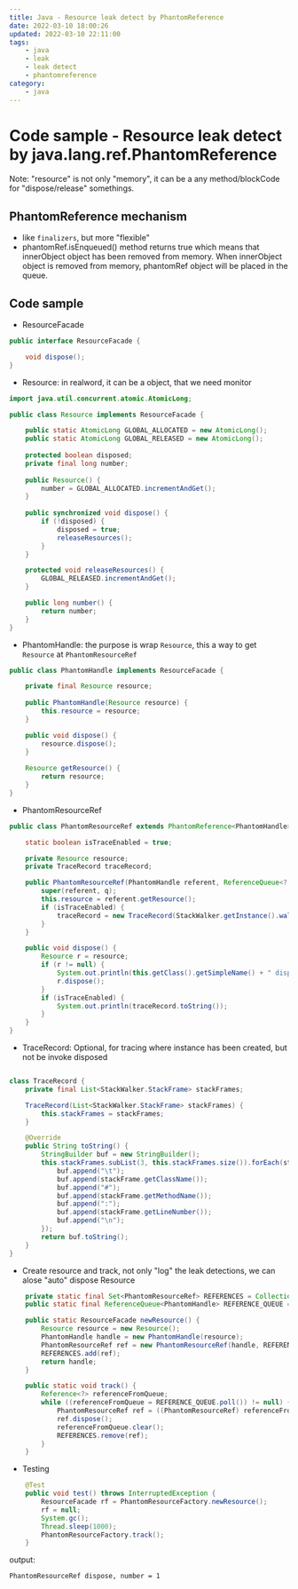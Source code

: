 ```yaml
---
title: Java - Resource leak detect by PhantomReference
date: 2022-03-10 18:00:26
updated: 2022-03-10 22:11:00
tags:
    - java
    - leak
    - leak detect
    - phantomreference
category: 
    - java
---
```


# Code sample - Resource leak detect by java.lang.ref.PhantomReference

Note: "resource" is not only "memory", it can be a any method/blockCode for "dispose/release" somethings.

## PhantomReference mechanism
- like `finalizers`, but more "flexible"
- phantomRef.isEnqueued() method returns true which means that innerObject object has been removed from memory. When innerObject object is removed from memory, phantomRef object will be placed in the queue.

## Code sample

- ResourceFacade

```java
public interface ResourceFacade {

    void dispose();
}
```
- Resource: in realword, it can be a object, that we need monitor

```java
import java.util.concurrent.atomic.AtomicLong;

public class Resource implements ResourceFacade {

    public static AtomicLong GLOBAL_ALLOCATED = new AtomicLong(); 
    public static AtomicLong GLOBAL_RELEASED = new AtomicLong(); 
    
    protected boolean disposed;
    private final long number;
    
    public Resource() {
        number = GLOBAL_ALLOCATED.incrementAndGet();
    }
    
    public synchronized void dispose() {
        if (!disposed) {
            disposed = true;
            releaseResources();
        }
    }

    protected void releaseResources() {
        GLOBAL_RELEASED.incrementAndGet();
    }

    public long number() {
        return number;
    }
}

```

- PhantomHandle: the purpose is wrap `Resource`, this a way to get `Resource` at `PhantomResourceRef` 

```java
public class PhantomHandle implements ResourceFacade {

    private final Resource resource;
    
    public PhantomHandle(Resource resource) {
        this.resource = resource;
    }

    public void dispose() {
        resource.dispose();
    }    
    
    Resource getResource() {
        return resource;
    }
}
```

- PhantomResourceRef

```java
public class PhantomResourceRef extends PhantomReference<PhantomHandle> {

    static boolean isTraceEnabled = true;

    private Resource resource;
    private TraceRecord traceRecord;

    public PhantomResourceRef(PhantomHandle referent, ReferenceQueue<? super PhantomHandle> q) {
        super(referent, q);
        this.resource = referent.getResource();
        if (isTraceEnabled) {
            traceRecord = new TraceRecord(StackWalker.getInstance().walk(s -> s.collect(Collectors.toList())));
        }
    }

    public void dispose() {
        Resource r = resource;
        if (r != null) {
            System.out.println(this.getClass().getSimpleName() + " dispose, number = " + r.number());
            r.dispose();
        }
        if (isTraceEnabled) {
            System.out.println(traceRecord.toString());
        }
    }
}
```

- TraceRecord: Optional, for tracing where instance has been created, but not be invoke disposed

```java

class TraceRecord {
    private final List<StackWalker.StackFrame> stackFrames;

    TraceRecord(List<StackWalker.StackFrame> stackFrames) {
        this.stackFrames = stackFrames;
    }

    @Override
    public String toString() {
        StringBuilder buf = new StringBuilder();
        this.stackFrames.subList(3, this.stackFrames.size()).forEach(stackFrame -> {
            buf.append("\t");
            buf.append(stackFrame.getClassName());
            buf.append("#");
            buf.append(stackFrame.getMethodName());
            buf.append(":");
            buf.append(stackFrame.getLineNumber());
            buf.append("\n");
        });
        return buf.toString();
    }
}
```

- Create resource and track, not only "log" the leak detections, we can alose "auto" dispose Resource 
```java
    private static final Set<PhantomResourceRef> REFERENCES = Collections.synchronizedSet(new HashSet<PhantomResourceRef>());
    public static final ReferenceQueue<PhantomHandle> REFERENCE_QUEUE = new ReferenceQueue<>();

    public static ResourceFacade newResource() {
        Resource resource = new Resource();
        PhantomHandle handle = new PhantomHandle(resource);
        PhantomResourceRef ref = new PhantomResourceRef(handle, REFERENCE_QUEUE);
        REFERENCES.add(ref);
        return handle;
    }

    public static void track() {
        Reference<?> referenceFromQueue;
        while ((referenceFromQueue = REFERENCE_QUEUE.poll()) != null) {
            PhantomResourceRef ref = ((PhantomResourceRef) referenceFromQueue);
            ref.dispose();
            referenceFromQueue.clear();
            REFERENCES.remove(ref);
        }
    }
```

- Testing

```java
    @Test
    public void test() throws InterruptedException {
        ResourceFacade rf = PhantomResourceFactory.newResource();
        rf = null;
        System.gc();
        Thread.sleep(1000);
        PhantomResourceFactory.track();
    }
```

output:
```
PhantomResourceRef dispose, number = 1
```